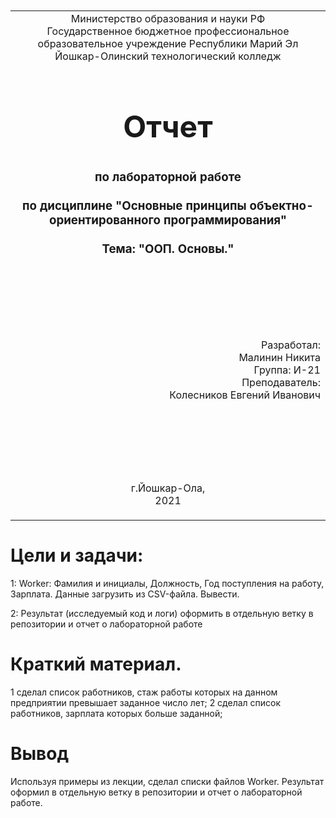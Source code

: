 
<table style="width: 100%;">
  <tr>
    <td style="text-align: center; border: none;">
    Министерство образования и науки РФ<br>
Государственное бюджетное профессиональное образовательное учреждение Республики Марий Эл<br>
Йошкар-Олинский технологический колледж
</td>
  </tr>
  <tr>
    <td style="text-align: center; border: none; height: 15em;">
    <h2 style="font-size:3em;">Отчет</h2>
      <h3>по лабораторной работе<br><br> по дисциплине "Основные принципы объектно-ориентированного программирования"<br><br> Тема:<b> "ООП. Основы."<b> </h3></td>
  </tr>
  <tr>
    <br><br><td style="text-align: right; border: none; height: 20em;">
      Разработал:<br/>
      Малинин Никита<br>
      Группа: И-21<br>
      Преподаватель:<br>
      Колесников Евгений Иванович
    </td>
  </tr>
  <tr>
    <td style="text-align: center; border: none; height: 5em;">
    г.Йошкар-Ола,<br> 2021</td>
  </tr>
</table>

<div style="page-break-after: always;"></div>

# Цели и задачи:
1: Worker: Фамилия и инициалы, Должность, Год поступления на работу, Зарплата. Данные загрузить из CSV-файла. Вывести.

2: Результат (исследуемый код и логи) оформить в отдельную ветку в репозитории и отчет о лабораторной работе

# Краткий материал.


1 сделал список работников, стаж работы которых на данном предприятии превышает заданное число лет;
2 сделал cписок работников, зарплата которых больше заданной;
# Вывод
 Используя примеры из лекции, сделал списки файлов Worker. Результат оформил в отдельную ветку в репозитории и отчет о лабораторной работе. 

